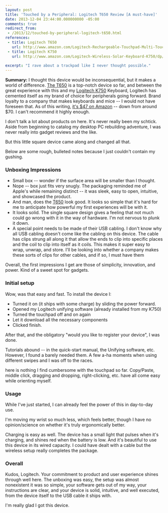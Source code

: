 ```yaml
---
layout: post
title: 'Touched by a Peripheral: Logitech T650 Review [A must-have]'
date: 2013-12-04 23:44:00.000000000 -05:00
comments: true
redirect_from: 
 - /2013/12/touched-by-peripheral-logitech-t650.html
references: 
 - title: Logitech T650
   url: http://www.amazon.com/Logitech-Rechargeable-Touchpad-Multi-Touch-Navigation/dp/B0093H4WT6
 - title: Logitech K750
   url: http://www.amazon.com/Logitech-Wireless-Solar-Keyboard-K750/dp/B004MF11MU/ref=sr_1_1?s=electronics&amp;ie=UTF8&amp;qid=1386218388&amp;sr=1-1&amp;keywords=k750
 
excerpt: "I rave about a trackpad like I never thought possible."
---
```

**Summary:** I thought this device would be inconsequential, but it makes a world of difference. [The T650][T650] is a top-notch device so far, and between the great experience with this and my [Logitech K750][K750] Keyboard, Logitech has cemented itself as my brand of choice for peripherals going forward. Brand loyalty to a company that makes keyboards and mice -- I would not have foreseen that. As of this writing, [it's $47 on Amazon][Amazon Link] -- down from around $70. I can't recommend it highly enough.

I don't talk a lot about products on here. It's never really been my schtick. Aside from beginning to catalog my desktop PC rebuilding adventure, I was never really into gadget reviews and the like.

But this little square device came along and changed all that.

Below are some rough, bulleted notes because I just couldn't contain my gushing.

### Unboxing Impressions
* Small box -- wonder if the surface area will be smaller than I thought.
* Nope -- box just fits very snugly. The packaging reminded me of Apple's while remaining distinct -- it was sleek, easy to open, intuitive, and showcased the product.
* And man, does the [T650][Amazon Link] look good. It looks so simple that it's hard for me to anticipate how powerful my first experiences will be with it.
* It looks solid. The single square design gives a feeling that not much could go wrong with it in the way of hardware. I'm not nervous to plunk it down.
* A special point needs to be made of their USB cabling. I don't know why all USB cabling doesn't come like the cabling on this device. The cable has clips strung all along it that allow the ends to clip into specific places and the coil to clip into itself as it coils. This makes it super easy to wrap, unwrap, and store. I'll be looking into whether a company makes these sorts of clips for other cables, and if so, I must have them

Overall, the first impressions I get are those of simplicity, innovation, and power. Kind of a sweet spot for gadgets.

### Initial setup
Wow, was that easy and fast. To install the device I:

* Turned it on (it ships with some charge) by sliding the power forward.
* Opened my Logitech unifying software (already installed from my K750)
* Turned the touchpad off and on again
* Let it download all the necessary components
* Clicked finish.

After that, and the obligatory "would you like to register your device", I was done.

Tutorials abound -- in the quick-start manual, the Unifying software, etc. However, I found a barely needed them. A few a-ha moments when using different swipes and I was off to the races.

here is nothing I find cumbersome with the touchpad so far. Copy/Paste, middle click, dragging and dropping, right-clicking, etc. have all come easy while orienting myself.

### Usage
While I've just started, I can already feel the power of this in day-to-day use.

I'm moving my wrist so much less, which feels better, though I have no opinion/science on whether it's truly ergonomically better.

Charging is easy as well. The device has a small light that pulses when it's charging, and shines red when the battery is low. And it's beautiful to use this device in its wired capacity. I could have dealt with a cable but the wireless setup really completes the package.

### Overall
Kudos, Logitech. Your commitment to product and user experience shines through well here. The unboxing was easy, the setup was almost nonexistent it was so simple, your software gets out of my way, your instructions are clear, and your device is solid, intuitive, and well executed, from the device itself to the USB cable it ships with. 

I'm really glad I got this device. 

[T650]: http://www.amazon.com/Logitech-Rechargeable-Touchpad-Multi-Touch-Navigation/dp/B0093H4WT6
[K750]: http://www.amazon.com/Logitech-Wireless-Solar-Keyboard-K750/dp/B004MF11MU/ref=sr_1_1?s=electronics&amp;ie=UTF8&amp;qid=1386218388&amp;sr=1-1&amp;keywords=k750
[Amazon Link]: http://www.amazon.com/Logitech-Rechargeable-Touchpad-Multi-Touch-Navigation/dp/B0093H4WT6